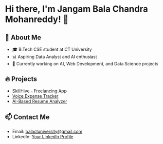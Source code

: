 # Hi there, I'm Jangam Bala Chandra Mohanreddy! 👋

## 🚀 About Me
- 🎓 B.Tech CSE student at CT University
- 📊 Aspiring Data Analyst and AI enthusiast
- 🌟 Currently working on AI, Web Development, and Data Science projects

## 🔥 Projects
- [SkillHive - Freelancing App](https://github.com/JANGAMBALACHANDRAMOHANREDDY/SkillHive)
- [Voice Expense Tracker](https://github.com/JANGAMBALACHANDRAMOHANREDDY/Voice-Expense-Tracker)
- [AI-Based Resume Analyzer](https://github.com/JANGAMBALACHANDRAMOHANREDDY/Resume-Analyzer)

## 📫 Contact Me
- Email: [balactuniversity@gmail.com](mailto:balactuniversity@gmail.com)
- LinkedIn: [Your LinkedIn Profile]( https://www.linkedin.com/in/jangam-balachandramohanreddy)
